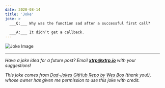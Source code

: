 ```yaml
---
date: 2020-08-14
title: 'Joke'
joke: >
  ___Q:___ Why was the function sad after a successful first call?
  
  ___A:___ It didn’t get a callback.
---
```


![Joke Image](https://private.xtrp.io/projects/DailyDeveloperJokes/public_image_server/images/5e12589ca2833.png)

---
*Have a joke idea for a future post? Email **[xtrp@xtrp.io](mailto:xtrp@xtrp.io)** with your suggestions!*

*This joke comes from [Dad-Jokes GitHub Repo by Wes Bos](https://github.com/wesbos/dad-jokes) (thank you!), whose owner has given me permission to use this joke with credit.*

<!-- 
Joke text:
**Q:** Why was the function sad after a successful first call?

**A:** It didn’t get a callback.
 -->


